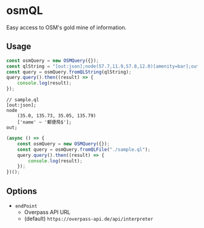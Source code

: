 # osmQL

Easy access to OSM's gold mine of information.

## Usage

```javascript
const osmQuery = new OSMQuery({});
const qlString = "[out:json];node(57.7,11.9,57.8,12.0)[amenity=bar];out;";
const query = osmQuery.fromQLString(qlString);
query.query().then((result) => {
	console.log(result);
});
```

```text
// sample.ql
[out:json];
node
	(35.0, 135.73, 35.05, 135.79)
	['name' ~ '郵便局$'];
out;
```

```javascript
(async () => {
	const osmQuery = new OSMQuery({});
	const query = osmQuery.fromQLFile("./sample.ql");
	query.query().then((result) => {
		console.log(result);
	});
})();
```

## Options

- `endPoint`
  - Overpass API URL
  - (default) `https://overpass-api.de/api/interpreter`
